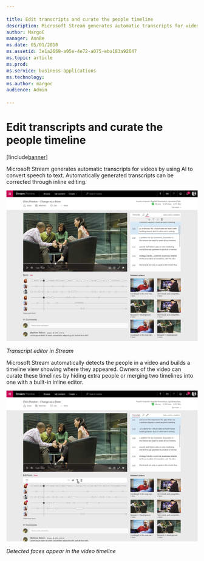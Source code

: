 ```yaml
---

title: Edit transcripts and curate the people timeline
description: Microsoft Stream generates automatic transcripts for videos by using AI to convert speech to text.
author: MargoC
manager: AnnBe
ms.date: 05/01/2018
ms.assetid: 3e1a2669-a05e-4e72-a075-eba183a92647
ms.topic: article
ms.prod: 
ms.service: business-applications
ms.technology: 
ms.author: margoc
audience: Admin

---
```


# Edit transcripts and curate the people timeline

[!include[banner](../../../includes/banner.md)]

Microsoft Stream generates automatic transcripts for videos by using AI to
convert speech to text. Automatically generated transcripts can be corrected
through inline editing.

![Transcript editor in Stream](media/edit-transcripts-curate-people-timeline-1.png "Transcript editor in Stream")

*Transcript editor in Stream*

Microsoft Stream automatically detects the people in a video and builds a
timeline view showing where they appeared. Owners of the video can curate these
timelines by hiding extra people or merging two timelines into one with a
built-in inline editor.

![Detected faces appear in the video timeline](media/cloud-recording-meetings-microsoft-teams-2.png "Detected faces appear in the video timeline")

*Detected faces appear in the video timeline*
